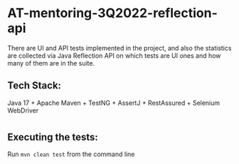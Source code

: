 # AT-mentoring-3Q2022-reflection-api
There are UI and API tests implemented in the project, and also the statistics are collected via Java Reflection API on which tests are UI ones and how many of them are in the suite.

## Tech Stack:

Java 17 + Apache Maven + TestNG + AssertJ + RestAssured + Selenium WebDriver
#
## Executing the tests:

Run `mvn clean test` from the command line
